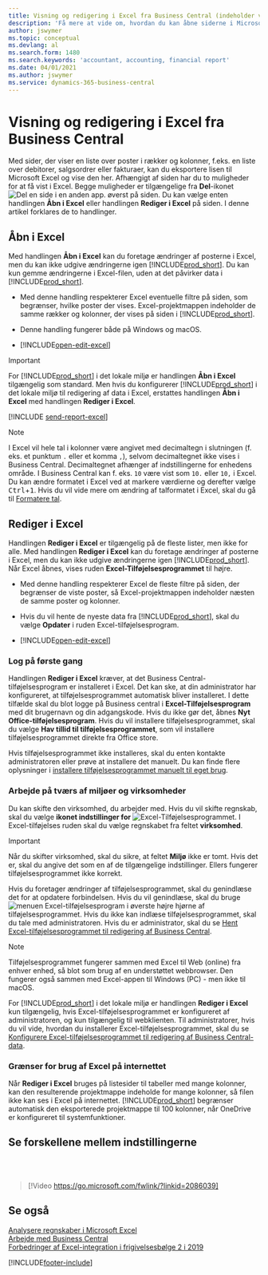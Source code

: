 ```yaml
---
title: Visning og redigering i Excel fra Business Central (indeholder video)
description: 'Få mere at vide om, hvordan du kan åbne siderne i Microsoft Excel fra Business Central for at få en bedre dataanalyse.'
author: jswymer
ms.topic: conceptual
ms.devlang: al
ms.search.form: 1480
ms.search.keywords: 'accountant, accounting, financial report'
ms.date: 04/01/2021
ms.author: jswymer
ms.service: dynamics-365-business-central
---
```

# <a name="viewing-and-editing-in-excel-from-business-central"></a>Visning og redigering i Excel fra Business Central

Med sider, der viser en liste over poster i rækker og kolonner, f.eks. en liste over debitorer, salgsordrer eller fakturaer, kan du eksportere lisen til Microsoft Excel og vise den her. Afhængigt af siden har du to muligheder for at få vist i Excel. Begge muligheder er tilgængelige fra **Del**-ikonet ![Del en side i en anden app.](media/share-icon.png) øverst på siden. Du kan vælge enten handlingen **Åbn i Excel** eller handlingen **Rediger i Excel** på siden. I denne artikel forklares de to handlinger.

## <a name="open-in-excel"></a>Åbn i Excel

Med handlingen **Åbn i Excel** kan du foretage ændringer af posterne i Excel, men du kan ikke udgive ændringerne igen [!INCLUDE[prod_short](includes/prod_short.md)]. Du kan kun gemme ændringerne i Excel-filen, uden at det påvirker data i [!INCLUDE[prod_short](includes/prod_short.md)].

- Med denne handling respekterer Excel eventuelle filtre på siden, som begrænser, hvilke poster der vises. Excel-projektmappen indeholder de samme rækker og kolonner, der vises på siden i [!INCLUDE[prod_short](includes/prod_short.md)].

- Denne handling fungerer både på Windows og macOS.
- [!INCLUDE[open-edit-excel](includes/open-and-edit-excel.md)]

> [!IMPORTANT]
> For [!INCLUDE[prod_short](includes/prod_short.md)] i det lokale miljø er handlingen **Åbn i Excel** tilgængelig som standard. Men hvis du konfigurerer [!INCLUDE[prod_short](includes/prod_short.md)] i det lokale miljø til redigering af data i Excel, erstattes handlingen **Åbn i Excel** med handlingen **Rediger i Excel**.

[!INCLUDE [send-report-excel](includes/send-report-excel.md)] 

> [!NOTE]
> I Excel vil hele tal i kolonner være angivet med decimaltegn i slutningen (f. eks. et punktum `.` eller et komma `,`), selvom decimaltegnet ikke vises i Business Central. Decimaltegnet afhænger af indstillingerne for enhedens område. I Business Central kan f. eks. `10` være vist som `10.` eller `10,` i Excel. Du kan ændre formatet i Excel ved at markere værdierne og derefter vælge <kbd>Ctrl</kbd>+<kbd>1</kbd>. Hvis du vil vide mere om ændring af talformatet i Excel, skal du gå til [Formatere tal](https://support.microsoft.com/office/format-numbers-f27f865b-2dc5-4970-b289-5286be8b994a).


## <a name="edit-in-excel"></a>Rediger i Excel

Handlingen **Rediger i Excel** er tilgængelig på de fleste lister, men ikke for alle. Med handlingen **Rediger i Excel** kan du foretage ændringer af posterne i Excel, men du kan ikke udgive ændringerne igen [!INCLUDE[prod_short](includes/prod_short.md)]. Når Excel åbnes, vises ruden **Excel-Tilføjelsesprogrammet** til højre.

- Med denne handling respekterer Excel de fleste filtre på siden, der begrænser de viste poster, så Excel-projektmappen indeholder næsten de samme poster og kolonner.

- Hvis du vil hente de nyeste data fra [!INCLUDE[prod_short](includes/prod_short.md)], skal du vælge **Opdater** i ruden Excel-tilføjelsesprogram.
- [!INCLUDE[open-edit-excel](includes/open-and-edit-excel.md)]

### <a name="first-time-sign-in"></a>Log på første gang

Handlingen **Rediger i Excel** kræver, at det Business Central-tilføjelsesprogram er installeret i Excel. Det kan ske, at din administrator har konfigureret, at tilføjelsesprogrammet automatisk bliver installeret. I dette tilfælde skal du blot logge på Business central i **Excel-Tilføjelsesprogram** med dit brugernavn og din adgangskode. Hvis du ikke gør det, åbnes **Nyt Office-tilføjelsesprogram**. Hvis du vil installere tilføjelsesprogrammet, skal du vælge **Hav tillid til tilføjelsesprogrammet**, som vil installere tilføjelsesprogrammet direkte fra Office store.

Hvis tilføjelsesprogrammet ikke installeres, skal du enten kontakte administratoren eller prøve at installere det manuelt. Du kan finde flere oplysninger i [installere tilføjelsesprogrammet manuelt til eget brug](admin-deploy-excel-addin.md#install).

### <a name="work-across-environments-and-companies"></a>Arbejde på tværs af miljøer og virksomheder

Du kan skifte den virksomhed, du arbejder med. Hvis du vil skifte regnskab, skal du vælge **ikonet indstillinger for** ![Excel-Tilføjelsesprogrammet.](media/cogwheel.png "Valgmuligheder for Excel-tilføjelsesprogrammet") I Excel-tilføjelses ruden skal du vælge regnskabet fra feltet **virksomhed**.  

> [!IMPORTANT]
> Når du skifter virksomhed, skal du sikre, at feltet **Miljø** ikke er tomt. Hvis det er, skal du angive det som en af de tilgængelige indstillinger. Ellers fungerer tilføjelsesprogrammet ikke korrekt.  

Hvis du foretager ændringer af tilføjelsesprogrammet, skal du genindlæse det for at opdatere forbindelsen. Hvis du vil genindlæse, skal du bruge ![menuen Excel-tilføjelsesprogram](media/excel-addin-menu.png "Menuen Excel-tilføjelsesprogram") i øverste højre hjørne af tilføjelsesprogrammet. Hvis du ikke kan indlæse tilføjelsesprogrammet, skal du tale med administratoren. Hvis du er administrator, skal du se [Hent Excel-tilføjelsesprogrammet til redigering af Business Central](admin-deploy-excel-addin.md).

> [!NOTE]
> Tilføjelsesprogrammet fungerer sammen med Excel til Web (online) fra enhver enhed, så blot som brug af en understøttet webbrowser. Den fungerer også sammen med Excel-appen til Windows (PC) - men ikke til macOS.
>
> For [!INCLUDE[prod_short](includes/prod_short.md)] i det lokale miljø er handlingen **Rediger i Excel** kun tilgængelig, hvis Excel-tilføjelsesprogrammet er konfigureret af administratoren, og kun tilgængelig til webklienten. Til administratorer, hvis du vil vide, hvordan du installerer Excel-tilføjelsesprogrammet, skal du se [Konfigurere Excel-tilføjelsesprogrammet til redigering af Business Central-data](/dynamics365/business-central/dev-itpro/administration/configuring-excel-addin).

### <a name="limits-when-using-excel-for-the-web"></a>Grænser for brug af Excel på internettet

Når **Rediger i Excel** bruges på listesider til tabeller med mange kolonner, kan den resulterende projektmappe indeholde for mange kolonner, så filen ikke kan ses i Excel på internettet. [!INCLUDE[prod_short](includes/prod_short.md)] begrænser automatisk den eksporterede projektmappe til 100 kolonner, når OneDrive er konfigureret til systemfunktioner. 

## <a name="see-the-differences-between-the-options"></a>Se forskellene mellem indstillingerne
<br><br>  

> [!Video https://go.microsoft.com/fwlink/?linkid=2086039]

## <a name="see-also"></a>Se også

[Analysere regnskaber i Microsoft Excel](finance-analyze-excel.md)  
[Arbejde med Business Central](ui-work-product.md)  
[Forbedringer af Excel-integration i frigivelsesbølge 2 i 2019](/dynamics365-release-plan/2019wave2/dynamics365-business-central/enhancements-excel-integration)  


[!INCLUDE[footer-include](includes/footer-banner.md)]
